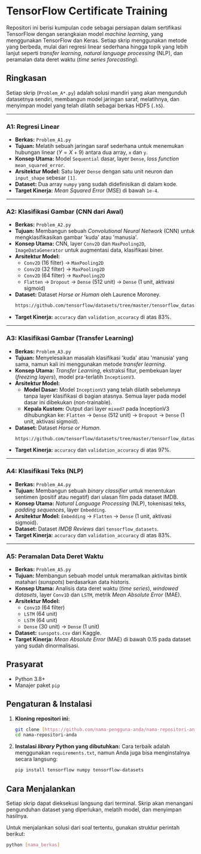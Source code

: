 # TensorFlow Certificate Training

Repositori ini berisi kumpulan code sebagai persiapan dalam sertifikasi TensorFlow dengan serangkaian model *machine learning*, yang menggunakan TensorFlow dan Keras.
Setiap skrip menggunakan metode yang berbeda, mulai dari regresi linear sederhana hingga topik yang lebih lanjut seperti *transfer learning*, 
*natural language processing* (NLP), dan peramalan data deret waktu (*time series forecasting*).

## Ringkasan

Setiap skrip (`Problem_A*.py`) adalah solusi mandiri yang akan mengunduh datasetnya sendiri, membangun model jaringan saraf, melatihnya, dan menyimpan model yang telah dilatih sebagai berkas HDF5 (`.h5`).

---

### A1: Regresi Linear
- **Berkas:** `Problem_A1.py`
- **Tujuan:** Melatih sebuah jaringan saraf sederhana untuk menemukan hubungan linear ($Y = X + 9$) antara dua array, `x` dan `y`.
- **Konsep Utama:** Model `Sequential` dasar, layer `Dense`, *loss function* `mean_squared_error`.
- **Arsitektur Model:** Satu layer `Dense` dengan satu unit neuron dan `input_shape` sebesar `[1]`.
- **Dataset:** Dua array `numpy` yang sudah didefinisikan di dalam kode.
- **Target Kinerja:** *Mean Squared Error* (MSE) di bawah `1e-4`.

---

### A2: Klasifikasi Gambar (CNN dari Awal)
- **Berkas:** `Problem_A2.py`
- **Tujuan:** Membangun sebuah *Convolutional Neural Network* (CNN) untuk mengklasifikasikan gambar 'kuda' atau 'manusia'.
- **Konsep Utama:** CNN, layer `Conv2D` dan `MaxPooling2D`, `ImageDataGenerator` untuk augmentasi data, klasifikasi biner.
- **Arsitektur Model:**
  - `Conv2D` (16 filter) -> `MaxPooling2D`
  - `Conv2D` (32 filter) -> `MaxPooling2D`
  - `Conv2D` (64 filter) -> `MaxPooling2D`
  - `Flatten` -> `Dropout` -> `Dense` (512 unit) -> `Dense` (1 unit, aktivasi sigmoid)
- **Dataset:** Dataset *Horse or Human* oleh Laurence Moroney.
  ```sh
  https://github.com/tensorflow/datasets/tree/master/tensorflow_datasets/image_classification/horses_or_humans.py
  ```
- **Target Kinerja:** `accuracy` dan `validation_accuracy` di atas 83%.

---

### A3: Klasifikasi Gambar (Transfer Learning)
- **Berkas:** `Problem_A3.py`
- **Tujuan:** Menyelesaikan masalah klasifikasi 'kuda' atau 'manusia' yang sama, namun kali ini menggunakan metode *transfer learning*.
- **Konsep Utama:** *Transfer Learning*, ekstraksi fitur, pembekuan layer (*freezing layers*), model pra-terlatih `InceptionV3`.
- **Arsitektur Model:**
  - **Model Dasar:** Model `InceptionV3` yang telah dilatih sebelumnya tanpa layer klasifikasi di bagian atasnya. Semua layer pada model dasar ini dibekukan (non-trainable).
  - **Kepala Kustom:** Output dari layer `mixed7` pada InceptionV3 dihubungkan ke:
     `Flatten` -> `Dense` (512 unit) -> `Dropout` -> `Dense` (1 unit, aktivasi sigmoid).
- **Dataset:** Dataset *Horse or Human*.
    ```sh
  https://github.com/tensorflow/datasets/tree/master/tensorflow_datasets/image_classification/horses_or_humans.py
  ```
- **Target Kinerja:** `accuracy` dan `validation_accuracy` di atas 97%.

---

### A4: Klasifikasi Teks (NLP)
- **Berkas:** `Problem_A4.py`
- **Tujuan:** Membangun sebuah *binary classifier* untuk menentukan sentimen (positif atau negatif) dari ulasan film pada dataset IMDB.
- **Konsep Utama:** *Natural Language Processing* (NLP), tokenisasi teks, *padding sequences*, layer `Embedding`.
- **Arsitektur Model:** `Embedding` -> `Flatten` -> `Dense` (1 unit, aktivasi sigmoid).
- **Dataset:** Dataset *IMDB Reviews* dari `tensorflow_datasets`.
- **Target Kinerja:** `accuracy` dan `validation_accuracy` di atas 83%.

---

### A5: Peramalan Data Deret Waktu
- **Berkas:** `Problem_A5.py`
- **Tujuan:** Membangun sebuah model untuk meramalkan aktivitas bintik matahari (*sunspots*) berdasarkan data historis.
- **Konsep Utama:** Analisis data deret waktu (*time series*), *windowed datasets*, layer `Conv1D` dan `LSTM`, metrik *Mean Absolute Error* (MAE).
- **Arsitektur Model:**
  - `Conv1D` (64 filter)
  - `LSTM` (64 unit)
  - `LSTM` (64 unit)
  - `Dense` (30 unit) -> `Dense` (1 unit)
- **Dataset:** `sunspots.csv` dari Kaggle.
- **Target Kinerja:** *Mean Absolute Error* (MAE) di bawah 0.15 pada dataset yang sudah dinormalisasi.

## Prasyarat
- Python 3.8+
- Manajer paket `pip`

## Pengaturan & Instalasi

1.  **Kloning repositori ini:**
    ```sh
    git clone [https://github.com/nama-pengguna-anda/nama-repositori-anda.git](https://github.com/nama-pengguna-anda/nama-repositori-anda.git)
    cd nama-repositori-anda
    ```

2.  **Instalasi *library* Python yang dibutuhkan:**
    Cara terbaik adalah menggunakan `requirements.txt`, namun Anda juga bisa menginstalnya secara langsung:
    ```sh
    pip install tensorflow numpy tensorflow-datasets
    ```

## Cara Menjalankan

Setiap skrip dapat dieksekusi langsung dari terminal. Skrip akan menangani pengunduhan dataset yang diperlukan, melatih model, dan menyimpan hasilnya.

Untuk menjalankan solusi dari soal tertentu, gunakan struktur perintah berikut:

```sh
python [nama_berkas]
